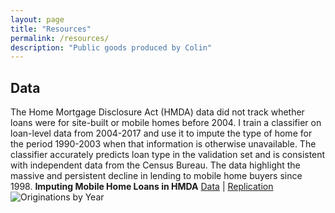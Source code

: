 ```yaml
---
layout: page
title: "Resources"
permalink: /resources/
description: "Public goods produced by Colin"
---
```


  <section>
    <h2> Data </h2>
      <p>
        <span class="marginnote">The Home Mortgage Disclosure Act (HMDA) data did not track whether loans were for site-built or mobile homes before 2004. I train a classifier on loan-level data from 2004-2017 and use it to impute the type of home for the period 1990-2003 when that information is otherwise unavailable. The classifier accurately predicts loan type in the validation set and is consistent with independent data from the Census Bureau. The data highlight the massive and persistent decline in lending to mobile home buyers since 1998. </span>
        <span class="papertitle"><b>Imputing Mobile Home Loans in HMDA</b></span>
        <span class="paperdetails"> <a href="https://doi.org/10.5281/zenodo.16848727" target="_blank">Data</a> | <a href="https://github.com/williamsca/manufactured-hmda" target="_blank">Replication</a>
        </span>
        <img src="{{ site.baseurl }}/assets/images/originations_by_year.png" alt="Originations by Year" />    </p>

  </section>